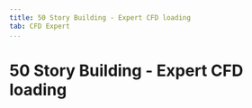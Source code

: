 ```yaml
---
title: 50 Story Building - Expert CFD loading
tab: CFD Expert
...
```


# 50 Story Building - Expert CFD loading
